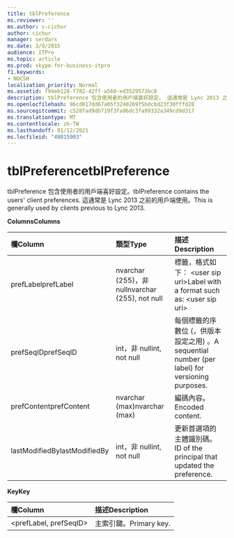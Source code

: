 ```yaml
---
title: tblPreference
ms.reviewer: ''
ms.author: v-cichur
author: cichur
manager: serdars
ms.date: 3/9/2015
audience: ITPro
ms.topic: article
ms.prod: skype-for-business-itpro
f1.keywords:
- NOCSH
localization_priority: Normal
ms.assetid: f94eb128-f782-42ff-a568-ed3529573bc8
description: tblPreference 包含使用者的用戶端喜好設定。 這通常是 Lync 2013 之前的用戶端使用。
ms.openlocfilehash: 96cd017dd67a05f3240269f5bdcbd23f30fffd28
ms.sourcegitcommit: c528fad9db719f3fa96dc3fa99332a349cd9d317
ms.translationtype: MT
ms.contentlocale: zh-TW
ms.lasthandoff: 01/12/2021
ms.locfileid: "49815903"
---
```

# <a name="tblpreference"></a><span data-ttu-id="5f617-104">tblPreference</span><span class="sxs-lookup"><span data-stu-id="5f617-104">tblPreference</span></span>

<span data-ttu-id="5f617-105">tblPreference 包含使用者的用戶端喜好設定。</span><span class="sxs-lookup"><span data-stu-id="5f617-105">tblPreference contains the users' client preferences.</span></span> <span data-ttu-id="5f617-106">這通常是 Lync 2013 之前的用戶端使用。</span><span class="sxs-lookup"><span data-stu-id="5f617-106">This is generally used by clients previous to Lync 2013.</span></span>

<span data-ttu-id="5f617-107">**Columns**</span><span class="sxs-lookup"><span data-stu-id="5f617-107">**Columns**</span></span>


| <span data-ttu-id="5f617-108">**欄**</span><span class="sxs-lookup"><span data-stu-id="5f617-108">**Column**</span></span>            | <span data-ttu-id="5f617-109">**類型**</span><span class="sxs-lookup"><span data-stu-id="5f617-109">**Type**</span></span>                        | <span data-ttu-id="5f617-110">**描述**</span><span class="sxs-lookup"><span data-stu-id="5f617-110">**Description**</span></span>                                                 |
|:----------------------|:--------------------------------|:----------------------------------------------------------------|
| <span data-ttu-id="5f617-111">prefLabel</span><span class="sxs-lookup"><span data-stu-id="5f617-111">prefLabel</span></span>  <br/>      | <span data-ttu-id="5f617-112">nvarchar (255)，非 null</span><span class="sxs-lookup"><span data-stu-id="5f617-112">nvarchar (255), not null</span></span>  <br/> | <span data-ttu-id="5f617-113">標籤，格式如下： \<user sip uri\></span><span class="sxs-lookup"><span data-stu-id="5f617-113">Label with a format such as: \<user sip uri\></span></span>                   |
| <span data-ttu-id="5f617-114">prefSeqID</span><span class="sxs-lookup"><span data-stu-id="5f617-114">prefSeqID</span></span>  <br/>      | <span data-ttu-id="5f617-115">int，非 null</span><span class="sxs-lookup"><span data-stu-id="5f617-115">int, not null</span></span>  <br/>            | <span data-ttu-id="5f617-116">每個標籤的序數位 (，供版本設定之用) 。</span><span class="sxs-lookup"><span data-stu-id="5f617-116">A sequential number (per label) for versioning purposes.</span></span>  <br/> |
| <span data-ttu-id="5f617-117">prefContent</span><span class="sxs-lookup"><span data-stu-id="5f617-117">prefContent</span></span>  <br/>    | <span data-ttu-id="5f617-118">nvarchar (max)</span><span class="sxs-lookup"><span data-stu-id="5f617-118">nvarchar (max)</span></span>  <br/>           | <span data-ttu-id="5f617-119">編碼內容。</span><span class="sxs-lookup"><span data-stu-id="5f617-119">Encoded content.</span></span>  <br/>                                         |
| <span data-ttu-id="5f617-120">lastModifiedBy</span><span class="sxs-lookup"><span data-stu-id="5f617-120">lastModifiedBy</span></span>  <br/> | <span data-ttu-id="5f617-121">int，非 null</span><span class="sxs-lookup"><span data-stu-id="5f617-121">int, not null</span></span>  <br/>            | <span data-ttu-id="5f617-122">更新首選項的主體識別碼。</span><span class="sxs-lookup"><span data-stu-id="5f617-122">ID of the principal that updated the preference.</span></span>  <br/>         |

<span data-ttu-id="5f617-123">**Key**</span><span class="sxs-lookup"><span data-stu-id="5f617-123">**Key**</span></span>

|<span data-ttu-id="5f617-124">**欄**</span><span class="sxs-lookup"><span data-stu-id="5f617-124">**Column**</span></span>|<span data-ttu-id="5f617-125">**描述**</span><span class="sxs-lookup"><span data-stu-id="5f617-125">**Description**</span></span>|
|:-----|:-----|
|\<prefLabel, prefSeqID\>  <br/> |<span data-ttu-id="5f617-126">主索引鍵。</span><span class="sxs-lookup"><span data-stu-id="5f617-126">Primary key.</span></span>  <br/> |


